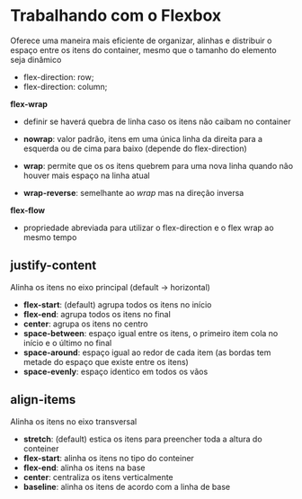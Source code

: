 # Trabalhando com o Flexbox

Oferece uma maneira mais eficiente de organizar, alinhas e distribuir o espaço entre os itens do container, mesmo que o tamanho do elemento seja dinâmico

- flex-direction: row;
- flex-direction: column;

**flex-wrap**
- definir se haverá quebra de linha caso os itens não caibam no container

- **nowrap**: valor padrão, itens em uma única linha da direita para a esquerda ou de cima para baixo (depende do flex-direction)
- **wrap**: permite que os os itens quebrem para uma nova linha quando não houver mais espaço na linha atual
- **wrap-reverse**: semelhante ao *wrap* mas na direção inversa

**flex-flow**
- propriedade abreviada para utilizar o flex-direction e o flex wrap ao mesmo tempo

## justify-content
Alinha os itens no eixo principal (default -> horizontal)

- **flex-start**: (default) agrupa todos os itens no início
- **flex-end**: agrupa todos os itens no final
- **center**: agrupa os itens no centro
- **space-between**: espaço igual entre os itens, o primeiro item cola no início e o último no final
- **space-around**: espaço igual ao redor de cada item (as bordas tem metade do espaço que existe entre os itens)
- **space-evenly**: espaço identico em todos os vãos

## align-items
Alinha os itens no eixo transversal

- **stretch**: (default) estica os itens para preencher toda a altura do conteiner
- **flex-start**: alinha os itens no tipo do conteiner
- **flex-end**: alinha os itens na base
- **center**: centraliza os itens verticalmente
- **baseline**: alinha os itens de acordo com a linha de base